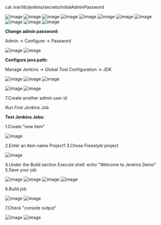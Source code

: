 cat /var/lib/jenkins/secrets/initialAdminPassword

![image](https://user-images.githubusercontent.com/107674435/175847714-6b5b9d06-289a-461d-a665-49e7a5c7286c.png)
![image](https://user-images.githubusercontent.com/107674435/175847608-e6038a92-758d-4c23-80c6-86681fa6423a.png)
![image](https://user-images.githubusercontent.com/107674435/175847782-9466d449-f2ec-475c-bd1f-6f65a72a2fdb.png)
![image](https://user-images.githubusercontent.com/107674435/175847898-775ea564-16da-4104-ad2d-8a9e73c54374.png)
![image](https://user-images.githubusercontent.com/107674435/175847928-d02b23b0-8a98-4332-a32e-b1f5575022d1.png)
![image](https://user-images.githubusercontent.com/107674435/175848054-a0e91d51-8c84-40f6-890e-385561aa07e5.png)
![image](https://user-images.githubusercontent.com/107674435/175848079-54a4dd4f-e5bd-4472-9771-44bbfa6158bf.png)
![image](https://user-images.githubusercontent.com/107674435/175848148-2be96710-b170-4a96-8376-e2e5048ecc70.png)
![image](https://user-images.githubusercontent.com/107674435/175848186-9d4e27a4-6343-4607-bd0f-652e46301e62.png)
![image](https://user-images.githubusercontent.com/107674435/175848264-5c12074d-b0aa-461b-9bc1-70637177dd3e.png)
![image](https://user-images.githubusercontent.com/107674435/175848229-62d6e954-487f-4373-b539-4e64b21f4055.png)

**Change admin password:**

Admin -> Configure -> Password

![image](https://user-images.githubusercontent.com/107674435/175849659-ba9dde74-f06a-4e52-9975-d29cd8cc0f05.png)
![image](https://user-images.githubusercontent.com/107674435/175849813-759b6370-71d8-46cf-9c6b-6a7b764d796e.png)


**Configure java path:**

Manage Jenkins -> Global Tool Configuration -> JDK

![image](https://user-images.githubusercontent.com/107674435/175850142-4bab9119-0226-44f7-8000-6d33db407310.png)
![image](https://user-images.githubusercontent.com/107674435/175850221-9b36d389-90f8-47d0-8f37-ac90313c1ba8.png)
![image](https://user-images.githubusercontent.com/107674435/175850441-ea0d2fab-5043-46a7-bc15-f62e192f2be3.png)

![image](https://user-images.githubusercontent.com/107674435/175850887-65aa54df-01e9-4ed6-b535-e9fe7e0a13f5.png)
![image](https://user-images.githubusercontent.com/107674435/175851011-cc161168-75dc-4f5d-89c6-a910def7dd01.png)

7.Create another admin user id

_Run Frist Jenkins Job_

**Test Jenkins Jobs:**

1.Create “new item”

![image](https://user-images.githubusercontent.com/107674435/175852481-5bce45c5-af9a-437c-8ccc-b2fbb268a5c1.png)

2.Enter an item name Project1
3.Chose Freestyle project

![image](https://user-images.githubusercontent.com/107674435/175852617-fd328691-0c4a-4529-94f9-49d05b96df0e.png)

4.Under the Build section Execute shell: echo "Welcome to Jenkins Demo"
5.Save your job

![image](https://user-images.githubusercontent.com/107674435/175852796-e6bc1a6c-4bf8-482f-89a8-6584d38d6450.png)
![image](https://user-images.githubusercontent.com/107674435/175852866-9b8a021a-ccbd-475d-a8dd-dc5e78f6b759.png)
![image](https://user-images.githubusercontent.com/107674435/175853766-ba1ef404-410e-4985-824c-944a168d25fd.png)
![image](https://user-images.githubusercontent.com/107674435/175854004-b8297af2-35aa-449a-b8b6-0466db07c004.png)

6.Build job

![image](https://user-images.githubusercontent.com/107674435/175854150-05a8a63e-6a4c-405d-932a-f6d010d4ad4a.png)
![image](https://user-images.githubusercontent.com/107674435/175854260-0e0206dd-045c-4147-905a-3a4764064536.png)

7.Check "console output"

![image](https://user-images.githubusercontent.com/107674435/175854347-d3021d68-82f3-4dda-9039-c84868450859.png)
![image](https://user-images.githubusercontent.com/107674435/175854426-7cb7b358-98c1-4803-9638-cd38b1f653ee.png)
